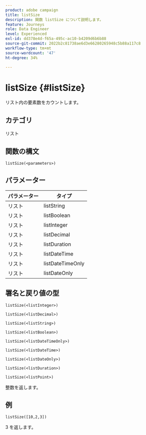 ```yaml
---
product: adobe campaign
title: listSize
description: 関数 listSize について説明します。
feature: Journeys
role: Data Engineer
level: Experienced
exl-id: dd378e4d-f65a-495c-ac10-b4209d6b6b88
source-git-commit: 2022b2c81738ae6d3e66280265948c5b88a117c8
workflow-type: tm+mt
source-wordcount: '47'
ht-degree: 34%

---
```


# listSize {#listSize}

リスト内の要素数をカウントします。

## カテゴリ

リスト

## 関数の構文

`listSize(<parameters>)`

## パラメーター

| パラメーター | タイプ |
|-----------|------------------|
| リスト | listString |
| リスト | listBoolean |
| リスト | listInteger |
| リスト | listDecimal |
| リスト | listDuration |
| リスト | listDateTime |
| リスト | listDateTimeOnly |
| リスト | listDateOnly |

## 署名と戻り値の型

`listSize(<listInteger>)`

`listSize(<listDecimal>)`

`listSize(<listString>)`

`listSize(<listBoolean>)`

`listSize(<listDateTimeOnly>)`

`listSize(<listDateTime>)`

`listSize(<listDateOnly>)`

`listSize(<listDuration>)`

`listSize(<listPoint>)`

整数を返します。

## 例

`listSize([10,2,3])`

3 を返します。

